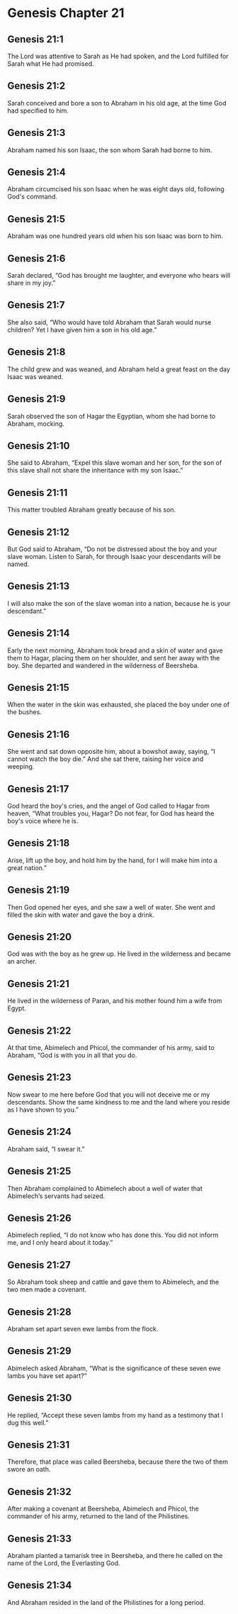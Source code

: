# Genesis Chapter 21

## Genesis 21:1
The Lord was attentive to Sarah as He had spoken, and the Lord fulfilled for Sarah what He had promised.

## Genesis 21:2
Sarah conceived and bore a son to Abraham in his old age, at the time God had specified to him.

## Genesis 21:3
Abraham named his son Isaac, the son whom Sarah had borne to him.

## Genesis 21:4
Abraham circumcised his son Isaac when he was eight days old, following God's command.

## Genesis 21:5
Abraham was one hundred years old when his son Isaac was born to him.

## Genesis 21:6
Sarah declared, “God has brought me laughter, and everyone who hears will share in my joy.”

## Genesis 21:7
She also said, “Who would have told Abraham that Sarah would nurse children? Yet I have given him a son in his old age.”

## Genesis 21:8
The child grew and was weaned, and Abraham held a great feast on the day Isaac was weaned.

## Genesis 21:9
Sarah observed the son of Hagar the Egyptian, whom she had borne to Abraham, mocking.

## Genesis 21:10
She said to Abraham, “Expel this slave woman and her son, for the son of this slave shall not share the inheritance with my son Isaac.”

## Genesis 21:11
This matter troubled Abraham greatly because of his son.

## Genesis 21:12
But God said to Abraham, “Do not be distressed about the boy and your slave woman. Listen to Sarah, for through Isaac your descendants will be named.

## Genesis 21:13
I will also make the son of the slave woman into a nation, because he is your descendant.”

## Genesis 21:14
Early the next morning, Abraham took bread and a skin of water and gave them to Hagar, placing them on her shoulder, and sent her away with the boy. She departed and wandered in the wilderness of Beersheba.

## Genesis 21:15
When the water in the skin was exhausted, she placed the boy under one of the bushes.

## Genesis 21:16
She went and sat down opposite him, about a bowshot away, saying, “I cannot watch the boy die.” And she sat there, raising her voice and weeping.

## Genesis 21:17
God heard the boy's cries, and the angel of God called to Hagar from heaven, “What troubles you, Hagar? Do not fear, for God has heard the boy's voice where he is.

## Genesis 21:18
Arise, lift up the boy, and hold him by the hand, for I will make him into a great nation.”

## Genesis 21:19
Then God opened her eyes, and she saw a well of water. She went and filled the skin with water and gave the boy a drink.

## Genesis 21:20
God was with the boy as he grew up. He lived in the wilderness and became an archer.

## Genesis 21:21
He lived in the wilderness of Paran, and his mother found him a wife from Egypt.

## Genesis 21:22
At that time, Abimelech and Phicol, the commander of his army, said to Abraham, “God is with you in all that you do.

## Genesis 21:23
Now swear to me here before God that you will not deceive me or my descendants. Show the same kindness to me and the land where you reside as I have shown to you.”

## Genesis 21:24
Abraham said, “I swear it.”

## Genesis 21:25
Then Abraham complained to Abimelech about a well of water that Abimelech’s servants had seized.

## Genesis 21:26
Abimelech replied, “I do not know who has done this. You did not inform me, and I only heard about it today.”

## Genesis 21:27
So Abraham took sheep and cattle and gave them to Abimelech, and the two men made a covenant.

## Genesis 21:28
Abraham set apart seven ewe lambs from the flock.

## Genesis 21:29
Abimelech asked Abraham, “What is the significance of these seven ewe lambs you have set apart?”

## Genesis 21:30
He replied, “Accept these seven lambs from my hand as a testimony that I dug this well.”

## Genesis 21:31
Therefore, that place was called Beersheba, because there the two of them swore an oath.

## Genesis 21:32
After making a covenant at Beersheba, Abimelech and Phicol, the commander of his army, returned to the land of the Philistines.

## Genesis 21:33
Abraham planted a tamarisk tree in Beersheba, and there he called on the name of the Lord, the Everlasting God.

## Genesis 21:34
And Abraham resided in the land of the Philistines for a long period.
